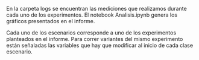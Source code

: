 En la carpeta logs se encuentran las mediciones que realizamos durante cada uno de los experimentos. 
El notebook Analisis.ipynb genera los gráficos presentados en el informe. 

Cada uno de los escenarios corresponde a uno de los experimentos planteados en el informe. Para correr variantes del mismo experimento están señaladas las variables que hay que modificar al inicio de cada clase escenario. 
